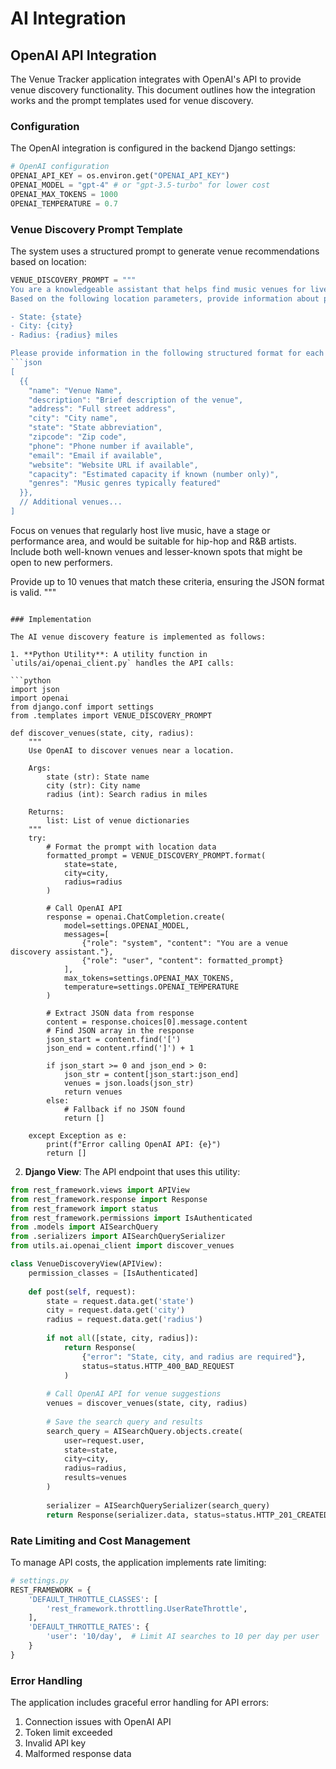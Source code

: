 # AI Integration

## OpenAI API Integration

The Venue Tracker application integrates with OpenAI's API to provide venue discovery functionality. This document outlines how the integration works and the prompt templates used for venue discovery.

### Configuration

The OpenAI integration is configured in the backend Django settings:

```python
# OpenAI configuration
OPENAI_API_KEY = os.environ.get("OPENAI_API_KEY")
OPENAI_MODEL = "gpt-4" # or "gpt-3.5-turbo" for lower cost
OPENAI_MAX_TOKENS = 1000
OPENAI_TEMPERATURE = 0.7
```

### Venue Discovery Prompt Template

The system uses a structured prompt to generate venue recommendations based on location:

```python
VENUE_DISCOVERY_PROMPT = """
You are a knowledgeable assistant that helps find music venues for live hip-hop and R&B performances.
Based on the following location parameters, provide information about potential venues:

- State: {state}
- City: {city}
- Radius: {radius} miles

Please provide information in the following structured format for each venue:
```json
[
  {{
    "name": "Venue Name",
    "description": "Brief description of the venue",
    "address": "Full street address",
    "city": "City name",
    "state": "State abbreviation",
    "zipcode": "Zip code",
    "phone": "Phone number if available",
    "email": "Email if available",
    "website": "Website URL if available",
    "capacity": "Estimated capacity if known (number only)",
    "genres": "Music genres typically featured"
  }},
  // Additional venues...
]
```

Focus on venues that regularly host live music, have a stage or performance area, and would be suitable for hip-hop and R&B artists. Include both well-known venues and lesser-known spots that might be open to new performers.

Provide up to 10 venues that match these criteria, ensuring the JSON format is valid.
"""
```

### Implementation

The AI venue discovery feature is implemented as follows:

1. **Python Utility**: A utility function in `utils/ai/openai_client.py` handles the API calls:

```python
import json
import openai
from django.conf import settings
from .templates import VENUE_DISCOVERY_PROMPT

def discover_venues(state, city, radius):
    """
    Use OpenAI to discover venues near a location.
    
    Args:
        state (str): State name
        city (str): City name
        radius (int): Search radius in miles
        
    Returns:
        list: List of venue dictionaries
    """
    try:
        # Format the prompt with location data
        formatted_prompt = VENUE_DISCOVERY_PROMPT.format(
            state=state,
            city=city,
            radius=radius
        )
        
        # Call OpenAI API
        response = openai.ChatCompletion.create(
            model=settings.OPENAI_MODEL,
            messages=[
                {"role": "system", "content": "You are a venue discovery assistant."},
                {"role": "user", "content": formatted_prompt}
            ],
            max_tokens=settings.OPENAI_MAX_TOKENS,
            temperature=settings.OPENAI_TEMPERATURE
        )
        
        # Extract JSON data from response
        content = response.choices[0].message.content
        # Find JSON array in the response
        json_start = content.find('[')
        json_end = content.rfind(']') + 1
        
        if json_start >= 0 and json_end > 0:
            json_str = content[json_start:json_end]
            venues = json.loads(json_str)
            return venues
        else:
            # Fallback if no JSON found
            return []
            
    except Exception as e:
        print(f"Error calling OpenAI API: {e}")
        return []
```

2. **Django View**: The API endpoint that uses this utility:

```python
from rest_framework.views import APIView
from rest_framework.response import Response
from rest_framework import status
from rest_framework.permissions import IsAuthenticated
from .models import AISearchQuery
from .serializers import AISearchQuerySerializer
from utils.ai.openai_client import discover_venues

class VenueDiscoveryView(APIView):
    permission_classes = [IsAuthenticated]
    
    def post(self, request):
        state = request.data.get('state')
        city = request.data.get('city')
        radius = request.data.get('radius')
        
        if not all([state, city, radius]):
            return Response(
                {"error": "State, city, and radius are required"}, 
                status=status.HTTP_400_BAD_REQUEST
            )
            
        # Call OpenAI API for venue suggestions
        venues = discover_venues(state, city, radius)
        
        # Save the search query and results
        search_query = AISearchQuery.objects.create(
            user=request.user,
            state=state,
            city=city,
            radius=radius,
            results=venues
        )
        
        serializer = AISearchQuerySerializer(search_query)
        return Response(serializer.data, status=status.HTTP_201_CREATED)
```

### Rate Limiting and Cost Management

To manage API costs, the application implements rate limiting:

```python
# settings.py
REST_FRAMEWORK = {
    'DEFAULT_THROTTLE_CLASSES': [
        'rest_framework.throttling.UserRateThrottle',
    ],
    'DEFAULT_THROTTLE_RATES': {
        'user': '10/day',  # Limit AI searches to 10 per day per user
    }
}
```

### Error Handling

The application includes graceful error handling for API errors:

1. Connection issues with OpenAI API
2. Token limit exceeded
3. Invalid API key
4. Malformed response data 